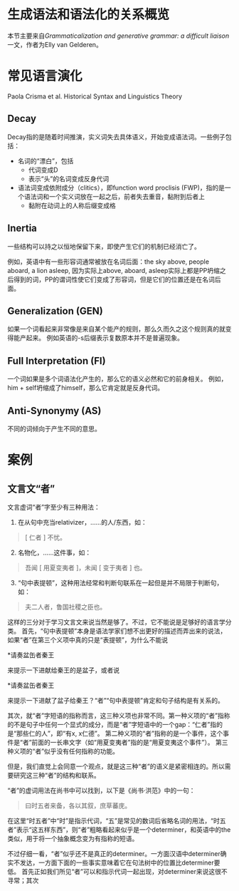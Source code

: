 # 生成语法和语法化的关系概览

本节主要来自*Grammaticalization and generative grammar: a difficult liaison*一文，作者为Elly van Gelderen。

# 常见语言演化

Paola Crisma et al. Historical Syntax and Linguistics Theory

## Decay

Decay指的是随着时间推演，实义词失去具体语义，开始变成语法词。一些例子包括：

- 名词的“漂白”，包括
  - 代词变成D
  - 表示“头”的名词变成反身代词
- 语法词变成依附成分（clitics），即function word proclisis (FWP)，指的是一个语法词和一个实义词放在一起之后，前者失去重音，黏附到后者上
  - 黏附在动词上的人称后缀变成格

## Inertia

一些结构可以持之以恒地保留下来，即使产生它们的机制已经消亡了。

例如，英语中有一些形容词通常被放在名词后面：the sky above, people aboard, a lion asleep, 因为实际上above, aboard, asleep实际上都是PP坍缩之后得到的词，PP的谓词性使它们变成了形容词，但是它们的位置还是在名词后面。

## Generalization (GEN)

如果一个词看起来非常像是来自某个能产的规则，那么久而久之这个规则真的就变得能产起来。
例如英语的-s后缀表示复数原本并不是普遍现象。

## Full Interpretation (FI)

一个词如果是多个词语法化产生的，那么它的语义必然和它的前身相关。
例如，him + self坍缩成了himself，那么它肯定就是反身代词。

## Anti-Synonymy (AS)

不同的词倾向于产生不同的意思。

# 案例

## 文言文“者”

文言虚词“者”字至少有三种用法：

1. 在从句中充当relativizer，……的人/东西，如：
  > [ 仁者 ] 不忧。
2. 名物化，……这件事，如：
  > 吾闻 [ 用夏变夷者 ]，未闻 [ 变于夷者 ] 也。 
3. “句中表提顿”，这种用法经常和判断句联系在一起但是并不局限于判断句，如：
  > 夫二人者，鲁国社稷之臣也。

这样的三分对于学习文言文来说当然是够了。不过，它不能说是足够好的语言学分类。
首先，“句中表提顿”本身是语法学家们想不出更好的描述而弄出来的说法，如果“者”在第三个义项中真的只是“表提顿”，为什么不能说

*请奏盆缶者秦王

来提示一下进献给秦王的是盆子，或者说

*请奏盆缶者秦王

来提示一下进献了盆子给秦王？“者”“句中表提顿”肯定和句子结构是有关系的。

其次，就“者”字短语的指称而言，这三种义项也非常不同。第一种义项的“者”指称的不是句子中任何一个显式的成分，而是“者”字短语中的一个gap：“仁者”指的是“那些仁的人”，即“有x, x仁德”。
第二种义项的“者”指称的是一个事件，这个事件是“者”前面的一长串文字（如“用夏变夷者”指的是“用夏变夷这个事件”）。
第三种义项的“者”似乎没有任何指称的功能。

但是，我们直觉上会同意一个观点，就是这三种“者”的语义是紧密相连的。所以需要研究这三种“者”的结构和联系。

“者”的虚词用法在尚书中可以找到，以下是《尚书·洪范》中的一句：

> 曰时五者来备，各以其叙，庶草蕃庑。

在这里“时五者”中“时”是指示代词，“五”是常见的数词后省略名词的用法，“时五者”表示“这五样东西”，则“者”粗略看起来似乎是一个determiner，和英语中的the类似，用于将一个抽象概念变为有指称的短语。

不过仔细一看，“者”似乎还不是真正的determiner。一方面汉语中determiner确实不发达，一方面下面的一些事实意味着它在句法树中的位置比determiner要低。
首先正如我们所见“者”可以和指示代词一起出现，对determiner来说这很不寻常；其次
